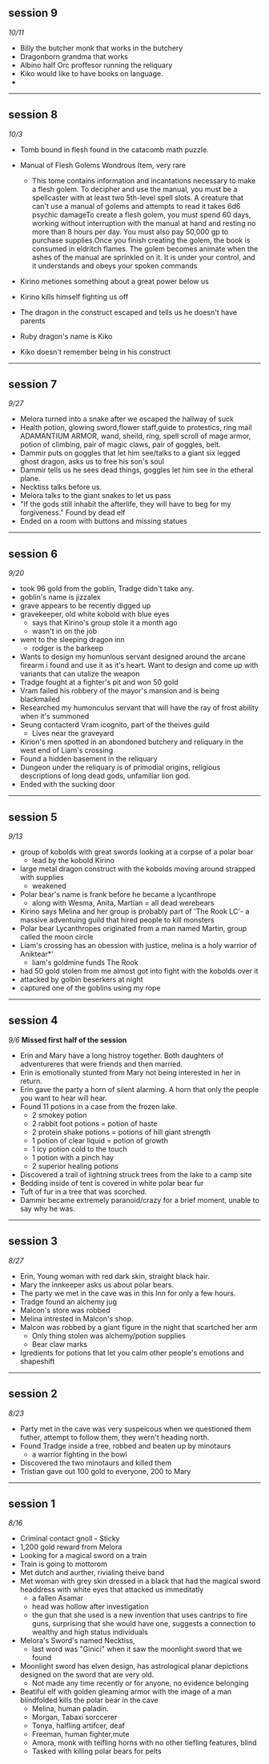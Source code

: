 ## session 9
*10/11*
- Billy the butcher monk that works in the butchery
- Dragonborn grandma that works
- Albino half Orc proffesor running the reliquary
- Kiko would like to have books on language.
- 

***

## session 8
*10/3*
- Tomb bound in flesh found in the catacomb math puzzle.
- Manual of Flesh Golems Wondrous Item, very rare
	- This tome contains information and incantations necessary to make a flesh golem. To decipher and use the manual, you must be a spellcaster with at least two 5th-level spell slots. A creature that can't use a manual of golems and attempts to read it takes 6d6 psychic damageTo create a flesh golem, you must spend 60 days, working without interruption with the manual at hand and resting no more than 8 hours per day. You must also pay 50,000 gp to purchase supplies.Once you finish creating the golem, the book is consumed in eldritch flames. The golem becomes animate when the ashes of the manual are sprinkled on it. It is under your control, and it understands and obeys your spoken commands
		
- Kirino metiones something about a great power below us
- Kirino kills himself fighting us off
- The dragon in the construct escaped and tells us he doesn't have parents
- Ruby dragon's name is Kiko
- Kiko doesn't remember being in his construct

***

## session 7
*9/27*
- Melora turned into a snake after we escaped the hallway of suck
- Health potion, glowing sword,flower staff,guide to protestics, ring mail ADAMANTIUM ARMOR, wand, sheild, ring, spell scroll of mage armor, potion of climbing, pair of magic claws, pair of goggles, belt.
- Dammir puts on goggles that let him see/talks to a giant six legged ghost dragon, asks us to free his son's soul
- Dammir tells us he sees dead things, goggles let him see in the etheral plane. 
- Necktiss talks before us.
- Melora talks to the giant snakes to let us pass
- "If the gods still inhabit the afterlife, they will have to beg for my forgiveness." Found by dead elf
- Ended on a room with buttons and missing statues

***

## session 6
*9/20*
- took 96 gold from the goblin, Tradge didn't take any.
- goblin's name is jizzalex
- grave appears to be recently digged up
- gravekeeper, old white kobold with blue eyes
	- says that Kirino's group stole it a month ago
	- wasn't in on the job
- went to the sleeping dragon inn
	- rodger is the  barkeep
- Wants to design my homunlous servant designed around the arcane firearm i found and use it as it's heart. Want to design and come up with variants that can utalize the weapon
- Tradge fought at a fighter's pit and won 50 gold
- Vram failed his robbery of the mayor's mansion and is being blackmailed
- Researched my humonculus servant that will have the ray of frost ability when it's summoned
- Seung contacterd Vram icognito, part of the theives guild
	- Lives near the graveyard
- Kirion's men spotted in an abondoned butchery and reliquary in the west end of Liam's crossing
- Found a hidden basement in the reliquary
- Dungeon under the reliquary is of primodial origins, religious descriptions of long dead gods, unfamiliar lion god.
- Ended with the sucking door

***

## session 5
*9/13*
- group of kobolds with great swords looking at a corpse of a polar boar
	- lead by the kobold Kirino
- large metal dragon construct with the kobolds moving around strapped with supplies
	- weakened
- Polar bear's name is frank before he became a lycanthrope
	- along with Wesma, Anita, Martian = all dead werebears
- Kirino says Melina and her group is probably part of 'The Rook LC'- a massive adventuing guild that hired people to kill monsters
- Polar bear Lycanthropes originated from a man named Martin, group called the moon circle
- Liam's crossing has an obession with justice, melina is a holy warrior of Aniktear*'
	- liam's goldmine funds The Rook
- had 50 gold stolen from me almost got into fight with the kobolds over it
- attacked by golbin beserkers at night
- captured one of the goblins using my rope

***

## session 4
*9/6*
	**Missed first half of the session**
- Erin and Mary have a long histroy together. Both daughters of adventureres that were friends and then married.
- Erin is emotionally stunted from Mary not being interested in her in return.
- Erin gave the party a horn of silent alarming. A horn that only the people you want to hear will hear.
- Found 11 potions in a case from the frozen lake.
	- 2 smokey potion 
	- 2 rabbit foot potions = potion of haste
	- 2 protein shake potions = potions of hill giant strength
	- 1 potion of clear liquid = potion of growth
	- 1 icy potion cold to the touch
	- 1 potion with a pinch hay
	- 2 superior healing potions 
- Discovered a trail of lightning struck trees from the lake to a camp site
- Bedding inside of tent is covered in white polar bear fur
- Tuft of fur in a tree that was scorched.
- Dammir became extremely paranoid/crazy for a brief moment, unable to say why he was.

***

## session 3
*8/27*
- Erin, Young woman with red dark skin, straight black hair.
- Mary the innkeeper asks us about polar bears.
- The party we met in the cave was in this Inn for only a few hours.
- Tradge found an alchemy jug
- Malcon's store was robbed
- Melina intrested in Malcon's shop.
- Malcon was robbed by a giant figure in the night that scartched her arm
	- Only thing stolen was alchemy/potion supplies
	- Bear claw marks
- Igredients for potions that let you calm other people's emotions and shapeshift

***

## session 2
*8/23*
- Party met in the cave was very suspeicous when we questioned them futher, attempt to follow them, they wern't heading north.
- Found Tradge inside a tree, robbed and beaten up by minotaurs
	- a warrior fighting in the bowl
- Discovered the two minotaurs and killed them
- Tristian gave out 100 gold to everyone, 200 to Mary
  
***
  
## session 1
*8/16*
- Criminal contact gnoll - Sticky
- 1,200 gold reward from Melora
- Looking for a magical sword on a train
- Train is going to mottorom
- Met dutch and aurther, rivialing theive band
- Met woman with grey skin dressed in a black that had the magical sword headdress with white eyes that attacked us immeditatly
	- a fallen Asamar
	- head was hollow after investigation
	- the gun that she used is a new invention that uses cantrips  to fire guns, surprising that she would have one, suggests a connection to wealthy and high status individuals 
- Melora's Sword's named Necktiss, 
	- last word was "Ginici" when it saw the moonlight sword that we found
- Moonlight sword has elven design, has astrological planar depictions designed on the sword that are very old.
	- Not made any time recently or for anyone, no evidence belonging
- Beatiful elf with golden gleaming armor with the image of a man blindfolded kills the polar bear in the cave 
	- Melina, human paladin. 
	- Morgan, Tabaxi sorccerer
	- Tonya, halfling artifcer, deaf
	- Freeman, human fighter,mute
	- Amora, monk with teifling horns with no other tiefling features, blind
	- Tasked with killing polar bears for pelts
